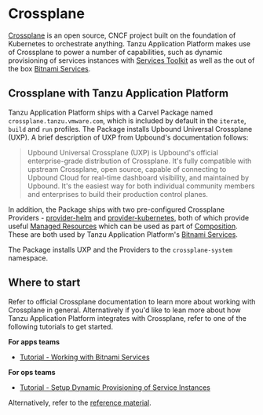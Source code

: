 # Crossplane

[Crossplane](https://www.crossplane.io/) is an open source, CNCF project built on the foundation of Kubernetes to orchestrate anything. Tanzu Application Platform makes use of Crossplane to power a number of capabilities, such as dynamic provisioning of services instances with [Services Toolkit](../services-toolkit/about.hbs.md) as well as the out of the box [Bitnami Services](../bitnami-services/about.hbs.md).

## Crossplane with Tanzu Application Platform

Tanzu Application Platform ships with a Carvel Package named `crossplane.tanzu.vmware.com`, which is included by default in the `iterate`, `build` and `run` profiles. The Package installs Upbound Universal Crossplane (UXP). A brief description of UXP from Upbound's documentation follows:

> Upbound Universal Crossplane (UXP) is Upbound's official enterprise-grade distribution of Crossplane.
> It's fully compatible with upstream Crossplane, open source, capable of connecting to Upbound Cloud for real-time
> dashboard visibility, and maintained by Upbound. It's the easiest way for both individual community members and
> enterprises to build their production control planes.

In addition, the Package ships with two pre-configured Crossplane Providers - [provider-helm](https://github.com/crossplane-contrib/provider-helm) and [provider-kubernetes](https://github.com/crossplane-contrib/provider-kubernetes), both of which provide useful [Managed Resources](https://docs.crossplane.io/latest/concepts/managed-resources/) which can be used as part of [Composition](https://docs.crossplane.io/latest/concepts/composition/#compositions). These are both used by Tanzu Application Platform's [Bitnami Services](../bitnami-services/about.hbs.md).

The Package installs UXP and the Providers to the `crossplane-system` namespace.

## Where to start

Refer to official Crossplane documentation to learn more about working with Crossplane in general. Alternatively if you'd like to lean more about how Tanzu Application Platform integrates with Crossplane, refer to one of the following tutorials to get started.

**For apps teams**

* [Tutorial - Working with Bitnami Services](../services-toolkit/tutorials/working-with-the-bitnami-services.hbs.md)

**For ops teams**

* [Tutorial - Setup Dynamic Provisioning of Service Instances](../services-toolkit/tutorials/setup-dynamic-provisioning.hbs.md)

Alternatively, refer to the [reference material](./reference.hbs.md).
